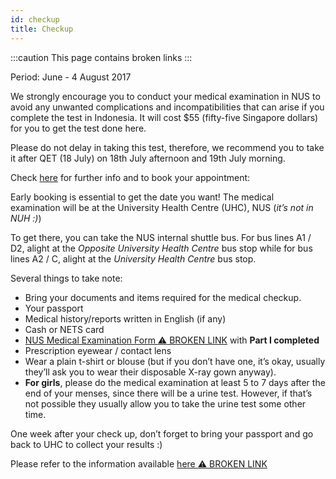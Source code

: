 ```yaml
---
id: checkup
title: Checkup
---
```


:::caution
This page contains broken links
:::

Period: June - 4 August 2017<br/>

We strongly encourage you to conduct your medical examination in NUS to avoid any unwanted complications and incompatibilities that can arise if you complete the test in Indonesia. It will cost $55 (fifty-five Singapore dollars) for you to get the test done here.

Please do not delay in taking this test, therefore, we recommend you to take it after QET (18 July) on 18th July afternoon and 19th July morning.

Check [here](https://www.gevme.com/nus-pre-admission-medical-examination2) for further info and to book your appointment:

Early booking is essential to get the date you want!
The medical examination will be at the University Health Centre (UHC), NUS (_it’s not in NUH :)_) 

To get there, you can take the NUS internal shuttle bus. For bus lines A1 / D2, alight at the _Opposite University Health Centre_ bus stop while for bus lines A2 / C, alight at the _University Health Centre_ bus stop.

Several things to take note: 
- Bring your documents and items required for the medical checkup. 
- Your passport
- Medical history/reports written in English (if any)
- Cash or NETS card
- [NUS Medical Examination Form :warning: BROKEN LINK](http://www.nus.edu.sg/uhc/images/downloads/Undergraduate.pdf ) with **Part I completed**
- Prescription eyewear / contact lens
- Wear a plain t-shirt or blouse (but if you don’t have one, it’s okay, usually they’ll ask you to wear their disposable X-ray gown anyway).
- **For girls**, please do the medical examination at least 5 to 7 days after the end of your menses, since there will be a urine test. However, if that’s not possible they usually allow you to take the urine test some other time.

One week after your check up, don’t forget to bring your passport and go back to UHC to collect your results :)

Please refer to the information available [here :warning: BROKEN LINK](http://www.nus.edu.sg/uhc/services/medical-examination/pre-admission-medical-exam-process.html)

